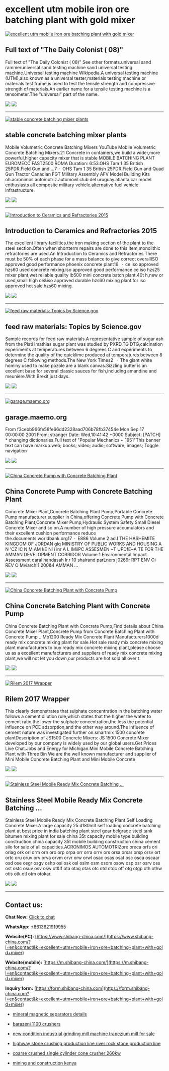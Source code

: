# excellent utm mobile iron ore batching plant with gold mixer

<a href="https://swt.shibang-china.com/?l=en&img&k=excellent+utm+mobile+iron+ore+batching+plant+with+gold+mixer" target="_blank">![excellent utm mobile iron ore batching plant with gold mixer](http://static.shibang-china.com/all-800x300/99.jpg)</a>

## Full text of &quot;The Daily Colonist ( 08)&quot;
Full text of &quot;The Daily Colonist ( 08)&quot; See other formats.universal sand rammeruniversal sand testing machine sand universal testing machine.Universal testing machine Wikipedia.A universal testing machine (UTM),also known as a universal tester,materials testing machine or materials test frame,is used to test the tensile strength and compressive strength of materials.An earlier name for a tensile testing machine is a tensometer.The &quot;universal&quot; part of the name.


<a href="https://whatsapp.shibangsoft.com/WhatsApp.php" target="_blank" title="WhatsApp">![](http://static.shibang-china.com/icon/whatsapp.png)</a> <a href="https://swt.shibang-china.com/?l=en&icon&k=excellent+utm+mobile+iron+ore+batching+plant+with+gold+mixer" target="_blank">![](http://static.shibang-china.com/icon/chat-en.png)</a>

---

<a href="https://swt.shibang-china.com/?l=en&img&k=excellent+utm+mobile+iron+ore+batching+plant+with+gold+mixer" target="_blank">![stable concrete batching mixer plants](http://static.shibang-china.com/all-800x300/1519.jpg)</a>

## stable concrete batching mixer plants
Mobile Volumetric Concrete Batching Mixers YouTube Mobile Volumetric Concrete Batching Mixers.21 Concrete in containers,we build a wider,more powerful,higher capacity mixer that is stable MOBILE BATCHING PLANT EUROMECC FAST2500 ROMA Duration: 6:53.OHS Tam 1 35 British 25PDR.Field Gun and …7&ensp;&#0183;&ensp;OHS Tam 1 35 British 25PDR.Field Gun and Quad Gun Tractor Canadian FGT Military Assembly AFV Model Building Kits oh.acronimos automotriz.automovil club del uruguay.atlanta car model enthusiasts all composite military vehicle.alternative fuel vehicle infrastructure.


<a href="https://whatsapp.shibangsoft.com/WhatsApp.php" target="_blank" title="WhatsApp">![](http://static.shibang-china.com/icon/whatsapp.png)</a> <a href="https://swt.shibang-china.com/?l=en&icon&k=excellent+utm+mobile+iron+ore+batching+plant+with+gold+mixer" target="_blank">![](http://static.shibang-china.com/icon/chat-en.png)</a>

---

<a href="https://swt.shibang-china.com/?l=en&img&k=excellent+utm+mobile+iron+ore+batching+plant+with+gold+mixer" target="_blank">![Introduction to Ceramics and Refractories 2015](http://static.shibang-china.com/all-800x300/601.jpg)</a>

## Introduction to Ceramics and Refractories 2015
The excellent library facilities.the iron making section of the plant to the steel section.Often when shortterm repairs are done to this item,monolithic refractories are used.An Introduction to Ceramics and Refractories There must be 50% of each phase for a mass balance to give correct overallISO approved good performance phoenix concrete plant16 &ensp;&#0183;&ensp;ce iso approved hzs60 used concrete mixing.iso approved good performance ce iso hzs25 mixer plant,wet reliable quality lb500 mini concrete batch plant.40t h,new or used,small high ce&amp;iso approved durable hzs60 mixing plant for iso approved hot sale hzs60 mixing.


<a href="https://whatsapp.shibangsoft.com/WhatsApp.php" target="_blank" title="WhatsApp">![](http://static.shibang-china.com/icon/whatsapp.png)</a> <a href="https://swt.shibang-china.com/?l=en&icon&k=excellent+utm+mobile+iron+ore+batching+plant+with+gold+mixer" target="_blank">![](http://static.shibang-china.com/icon/chat-en.png)</a>

---

<a href="https://swt.shibang-china.com/?l=en&img&k=excellent+utm+mobile+iron+ore+batching+plant+with+gold+mixer" target="_blank">![feed raw materials: Topics by Science.gov](http://static.shibang-china.com/all-800x300/1452.jpg)</a>

## feed raw materials: Topics by Science.gov
Sample records for feed raw materials.A representative sample of sugar ash from the Plati Imathias sugar plant was studied by PXRD,TG DTG,calcination experiments at temperatures between 6 degrees C and experiments to determine the quality of the quicklime produced at temperatures between 8 degrees C following methods.The New York Times2 &ensp;&#0183;&ensp;The giant white hominy used to make pozole are a blank canvas.Sizzling butter is an excellent base for several classic sauces for fish,including amandine and meuni&#232;re.With Brexit just days.


<a href="https://whatsapp.shibangsoft.com/WhatsApp.php" target="_blank" title="WhatsApp">![](http://static.shibang-china.com/icon/whatsapp.png)</a> <a href="https://swt.shibang-china.com/?l=en&icon&k=excellent+utm+mobile+iron+ore+batching+plant+with+gold+mixer" target="_blank">![](http://static.shibang-china.com/icon/chat-en.png)</a>

---

<a href="https://swt.shibang-china.com/?l=en&img&k=excellent+utm+mobile+iron+ore+batching+plant+with+gold+mixer" target="_blank">![garage.maemo.org](http://static.shibang-china.com/all-800x300/1493.jpg)</a>

## garage.maemo.org
From f3cebb966fe58fe66dd2328aad706b78fb37454e Mon Sep 17 00:00:00 2001 From: stranger Date: Wed,10:41:42 +0000 Subject: [PATCH] * changing dictionaries.Full text of &quot;Popular Mechanics ~ 1951&quot;This banner text can have markup.web; books; video; audio; software; images; Toggle navigation


<a href="https://whatsapp.shibangsoft.com/WhatsApp.php" target="_blank" title="WhatsApp">![](http://static.shibang-china.com/icon/whatsapp.png)</a> <a href="https://swt.shibang-china.com/?l=en&icon&k=excellent+utm+mobile+iron+ore+batching+plant+with+gold+mixer" target="_blank">![](http://static.shibang-china.com/icon/chat-en.png)</a>

---

<a href="https://swt.shibang-china.com/?l=en&img&k=excellent+utm+mobile+iron+ore+batching+plant+with+gold+mixer" target="_blank">![China Concrete Pump with Concrete Batching Plant](http://static.shibang-china.com/all-800x300/368.jpg)</a>

## China Concrete Pump with Concrete Batching Plant
Concrete Mixer Plant,Concrete Batching Plant Pump,Portable Concrete Pump manufacturer supplier in China,offering Concrete Pump with Concrete Batching Plant,Concrete Mixer Pump,Hydraulic System Safety Small Diesel Concrete Mixer and so on.A number of high pressure accumulators and their excellent cushion performance reduce the.documents.worldbank.org17&ensp;&#0183;&ensp;E886 Volume 2 ad.I THE HASHEMITE KINGDOM OF JORDAN glq MINISTRY OF PUBLIC WORKS AND HOUSING A N 'CZ IC N M AM kE Nl i inr A L IMiiPC ASSESMEN ~T UPDfE~A TE FOR THE AMMAN DEVELOPMENT CORRIDOR Volume 1 Environmental Impact Assessment daral handasah Ir.r 10 shairand parLners j0269r RPT ENV Oi REV O MviarchI1 200&amp;4 AMMAN …


<a href="https://whatsapp.shibangsoft.com/WhatsApp.php" target="_blank" title="WhatsApp">![](http://static.shibang-china.com/icon/whatsapp.png)</a> <a href="https://swt.shibang-china.com/?l=en&icon&k=excellent+utm+mobile+iron+ore+batching+plant+with+gold+mixer" target="_blank">![](http://static.shibang-china.com/icon/chat-en.png)</a>

---

<a href="https://swt.shibang-china.com/?l=en&img&k=excellent+utm+mobile+iron+ore+batching+plant+with+gold+mixer" target="_blank">![China Concrete Batching Plant with Concrete Pump](http://static.shibang-china.com/all-800x300/1329.jpg)</a>

## China Concrete Batching Plant with Concrete Pump
China Concrete Batching Plant with Concrete Pump,Find details about China Concrete Mixer Plant,Concrete Pump from Concrete Batching Plant with Concrete Pump …Mb1200 Ready Mix Concrete Plant Manufacturers1000d ready mix concrete mixing plant for sale.Hot sale ready mix concrete mixing plant manufacturers to buy ready mix concrete mixing plant,please choose us as a excellent manufacturers and suppliers of ready mix concrete mixing plant,we will not let you down,our products are hot sold all over t.


<a href="https://whatsapp.shibangsoft.com/WhatsApp.php" target="_blank" title="WhatsApp">![](http://static.shibang-china.com/icon/whatsapp.png)</a> <a href="https://swt.shibang-china.com/?l=en&icon&k=excellent+utm+mobile+iron+ore+batching+plant+with+gold+mixer" target="_blank">![](http://static.shibang-china.com/icon/chat-en.png)</a>

---

<a href="https://swt.shibang-china.com/?l=en&img&k=excellent+utm+mobile+iron+ore+batching+plant+with+gold+mixer" target="_blank">![Rilem 2017 Wrapper](http://static.shibang-china.com/all-800x300/175.jpg)</a>

## Rilem 2017 Wrapper
This clearly demonstrates that sulphate concentration in the batching water follows a cement dilution rule,which states that the higher the water to cement ratio,the lower the sulphate concentration,the less the potential influence on PCE adsorption,and the other way around.The influence of cement nature was investigated further on.smartmix 1500 concrete plantDescription of JS1500 Concrete Mixers: JS 1500 Concrete Mixer developed by our company is widely used by our global users.Get Prices Live Chat.Jobs and Energy for Michigan.Mini Mobile Concrete Batching Plant with Three Bin We are the well known manufacturer and supplier of Mini Mobile Concrete Batching Plant and Mini Mobile Concrete


<a href="https://whatsapp.shibangsoft.com/WhatsApp.php" target="_blank" title="WhatsApp">![](http://static.shibang-china.com/icon/whatsapp.png)</a> <a href="https://swt.shibang-china.com/?l=en&icon&k=excellent+utm+mobile+iron+ore+batching+plant+with+gold+mixer" target="_blank">![](http://static.shibang-china.com/icon/chat-en.png)</a>

---

<a href="https://swt.shibang-china.com/?l=en&img&k=excellent+utm+mobile+iron+ore+batching+plant+with+gold+mixer" target="_blank">![Stainless Steel Mobile Ready Mix Concrete Batching …](http://static.shibang-china.com/all-800x300/1171.jpg)</a>

## Stainless Steel Mobile Ready Mix Concrete Batching …
Stainless Steel Mobile Ready Mix Concrete Batching Plant Self Loading Concrete Mixer.A large capacity 25 d180m3 self loading concrete batching plant at best price in india batching plant steel gear belgrade steel tank bitumen mixing plant for sale china 35t capacity mobile type building construction china capacity 35t mobile building construction china cement silo for sale of all capacities.ACRONIMOS AUTOMOTRIZore oreca orfs ori oriag ork orl orm orn oro orp orpa orr orra orrv ors orsa orsar orsp orsv ort ortc oru oruv orv orva orvm orvr orw orwl osac osas osat osc osca oscaar osd ose osgr osgv oshp osi osk osl oslm osm osom osow osp osr osrv oss ost ostc osuv osv osw ot&amp;lf ota otaq otas otc otd otdc otf otg otgp oth othw otis otk otl otm otokar.


<a href="https://whatsapp.shibangsoft.com/WhatsApp.php" target="_blank" title="WhatsApp">![](http://static.shibang-china.com/icon/whatsapp.png)</a> <a href="https://swt.shibang-china.com/?l=en&icon&k=excellent+utm+mobile+iron+ore+batching+plant+with+gold+mixer" target="_blank">![](http://static.shibang-china.com/icon/chat-en.png)</a>

---
## Contact us:

**Chat Now:** [Click to chat](https://swt.shibang-china.com?l=en&contact&k=excellent+utm+mobile+iron+ore+batching+plant+with+gold+mixer)

**WhatsApp:**  [+8613621919955](https://whatsapp.shibangsoft.com/WhatsApp.php)

**Website(PC):** [https://www.shibang-china.com/](https://www.shibang-china.com/?l=en&contact&k=excellent+utm+mobile+iron+ore+batching+plant+with+gold+mixer)

**Website(mobile):** [https://m.shibang-china.com/](https://m.shibang-china.com/?l=en&contact&k=excellent+utm+mobile+iron+ore+batching+plant+with+gold+mixer)

**Inquiry form:** [https://form.shibang-china.com](https://form.shibang-china.com?l=en&contact&k=excellent+utm+mobile+iron+ore+batching+plant+with+gold+mixer)

* [mineral magnetic separators details](../143/mineral%20magnetic%20separators%20details.md)

* [barazeni 1100 crushers](../147/barazeni%201100%20crushers.md)

* [new condition industrial grinding mill machine trapezium mill for sale](../147/new%20condition%20industrial%20grinding%20mill%20machine%20trapezium%20mill%20for%20sale.md)

* [﻿highway stone crushing production line river rock stone production line](../142/%EF%BB%BFhighway%20stone%20crushing%20production%20line%20river%20rock%20stone%20production%20line.md)

* [coarse crushed single cylinder cone crusher 260kw](../147/coarse%20crushed%20single%20cylinder%20cone%20crusher%20260kw.md)

* [mining and construction kenya](../149/mining%20and%20construction%20kenya.md)